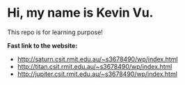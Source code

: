 # Hi, my name is Kevin Vu.
This repo is for learning purpose!

**Fast link to the website:** 
- http://saturn.csit.rmit.edu.au/~s3678490/wp/index.html
- http://titan.csit.rmit.edu.au/~s3678490/wp/index.html
- http://jupiter.csit.rmit.edu.au/~s3678490/wp/index.html